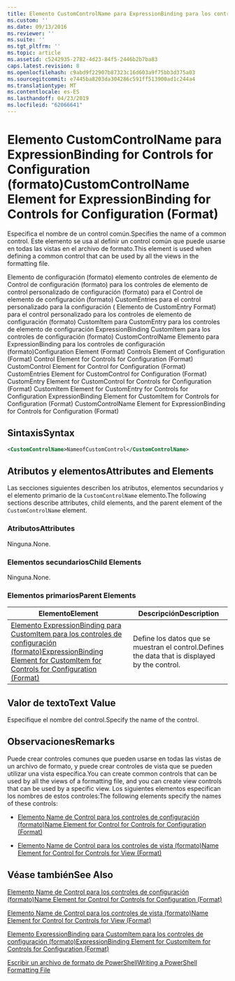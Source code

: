 ```yaml
---
title: Elemento CustomControlName para ExpressionBinding para los controles de configuración (formato) | Microsoft Docs
ms.custom: ''
ms.date: 09/13/2016
ms.reviewer: ''
ms.suite: ''
ms.tgt_pltfrm: ''
ms.topic: article
ms.assetid: c5242935-2782-4d23-84f5-2446b2b7ba83
caps.latest.revision: 8
ms.openlocfilehash: c9abd9f22907b87323c16d603a9f75bb3d375a03
ms.sourcegitcommit: e7445ba8203da304286c591ff513900ad1c244a4
ms.translationtype: MT
ms.contentlocale: es-ES
ms.lasthandoff: 04/23/2019
ms.locfileid: "62066641"
---
```

# <a name="customcontrolname-element-for-expressionbinding-for-controls-for-configuration-format"></a><span data-ttu-id="9ff7f-102">Elemento CustomControlName para ExpressionBinding for Controls for Configuration (formato)</span><span class="sxs-lookup"><span data-stu-id="9ff7f-102">CustomControlName Element for ExpressionBinding for Controls for Configuration (Format)</span></span>

<span data-ttu-id="9ff7f-103">Especifica el nombre de un control común.</span><span class="sxs-lookup"><span data-stu-id="9ff7f-103">Specifies the name of a common control.</span></span> <span data-ttu-id="9ff7f-104">Este elemento se usa al definir un control común que puede usarse en todas las vistas en el archivo de formato.</span><span class="sxs-lookup"><span data-stu-id="9ff7f-104">This element is used when defining a common control that can be used by all the views in the formatting file.</span></span>

<span data-ttu-id="9ff7f-105">Elemento de configuración (formato) elemento controles de elemento de Control de configuración (formato) para los controles de elemento de control personalizado de configuración (formato) para el Control de elemento de configuración (formato) CustomEntries para el control personalizado para la configuración ( Elemento de CustomEntry Format) para el control personalizado para los controles de elemento de configuración (formato) CustomItem para CustomEntry para los controles de elemento de configuración ExpressionBinding CustomItem para los controles de configuración (formato) CustomControlName Elemento para ExpressionBinding para los controles de configuración (formato)</span><span class="sxs-lookup"><span data-stu-id="9ff7f-105">Configuration Element (Format) Controls Element of Configuration (Format) Control Element for Controls for Configuration (Format) CustomControl Element for Control for Configuration (Format) CustomEntries Element for CustomControl for Configuration (Format) CustomEntry Element for CustomControl for Controls for Configuration (Format) CustomItem Element for CustomEntry for Controls for Configuration ExpressionBinding Element for CustomItem for Controls for Configuration (Format) CustomControlName Element for ExpressionBinding for Controls for Configuration (Format)</span></span>

## <a name="syntax"></a><span data-ttu-id="9ff7f-106">Sintaxis</span><span class="sxs-lookup"><span data-stu-id="9ff7f-106">Syntax</span></span>

```xml
<CustomControlName>NameofCustomControl</CustomControlName>
```

## <a name="attributes-and-elements"></a><span data-ttu-id="9ff7f-107">Atributos y elementos</span><span class="sxs-lookup"><span data-stu-id="9ff7f-107">Attributes and Elements</span></span>

<span data-ttu-id="9ff7f-108">Las secciones siguientes describen los atributos, elementos secundarios y el elemento primario de la `CustomControlName` elemento.</span><span class="sxs-lookup"><span data-stu-id="9ff7f-108">The following sections describe attributes, child elements, and the parent element of the `CustomControlName` element.</span></span>

### <a name="attributes"></a><span data-ttu-id="9ff7f-109">Atributos</span><span class="sxs-lookup"><span data-stu-id="9ff7f-109">Attributes</span></span>

<span data-ttu-id="9ff7f-110">Ninguna.</span><span class="sxs-lookup"><span data-stu-id="9ff7f-110">None.</span></span>

### <a name="child-elements"></a><span data-ttu-id="9ff7f-111">Elementos secundarios</span><span class="sxs-lookup"><span data-stu-id="9ff7f-111">Child Elements</span></span>

<span data-ttu-id="9ff7f-112">Ninguna.</span><span class="sxs-lookup"><span data-stu-id="9ff7f-112">None.</span></span>

### <a name="parent-elements"></a><span data-ttu-id="9ff7f-113">Elementos primarios</span><span class="sxs-lookup"><span data-stu-id="9ff7f-113">Parent Elements</span></span>

|<span data-ttu-id="9ff7f-114">Elemento</span><span class="sxs-lookup"><span data-stu-id="9ff7f-114">Element</span></span>|<span data-ttu-id="9ff7f-115">Descripción</span><span class="sxs-lookup"><span data-stu-id="9ff7f-115">Description</span></span>|
|-------------|-----------------|
|[<span data-ttu-id="9ff7f-116">Elemento ExpressionBinding para CustomItem para los controles de configuración (formato)</span><span class="sxs-lookup"><span data-stu-id="9ff7f-116">ExpressionBinding Element for CustomItem for Controls for Configuration (Format)</span></span>](./expressionbinding-element-for-customitem-for-controls-for-configuration-format.md)|<span data-ttu-id="9ff7f-117">Define los datos que se muestran el control.</span><span class="sxs-lookup"><span data-stu-id="9ff7f-117">Defines the data that is displayed by the control.</span></span>|

## <a name="text-value"></a><span data-ttu-id="9ff7f-118">Valor de texto</span><span class="sxs-lookup"><span data-stu-id="9ff7f-118">Text Value</span></span>

<span data-ttu-id="9ff7f-119">Especifique el nombre del control.</span><span class="sxs-lookup"><span data-stu-id="9ff7f-119">Specify the name of the control.</span></span>

## <a name="remarks"></a><span data-ttu-id="9ff7f-120">Observaciones</span><span class="sxs-lookup"><span data-stu-id="9ff7f-120">Remarks</span></span>

<span data-ttu-id="9ff7f-121">Puede crear controles comunes que pueden usarse en todas las vistas de un archivo de formato, y puede crear controles de vista que se pueden utilizar una vista específica.</span><span class="sxs-lookup"><span data-stu-id="9ff7f-121">You can create common controls that can be used by all the views of a formatting file, and you can create view controls that can be used by a specific view.</span></span> <span data-ttu-id="9ff7f-122">Los siguientes elementos especifican los nombres de estos controles:</span><span class="sxs-lookup"><span data-stu-id="9ff7f-122">The following elements specify the names of these controls:</span></span>

- [<span data-ttu-id="9ff7f-123">Elemento Name de Control para los controles de configuración (formato)</span><span class="sxs-lookup"><span data-stu-id="9ff7f-123">Name Element for Control for Controls for Configuration (Format)</span></span>](./name-element-for-control-for-controls-for-configuration-format.md)

- [<span data-ttu-id="9ff7f-124">Elemento Name de Control para los controles de vista (formato)</span><span class="sxs-lookup"><span data-stu-id="9ff7f-124">Name Element for Control for Controls for View (Format)</span></span>](./name-element-for-control-for-controls-for-view-format.md)

## <a name="see-also"></a><span data-ttu-id="9ff7f-125">Véase también</span><span class="sxs-lookup"><span data-stu-id="9ff7f-125">See Also</span></span>

[<span data-ttu-id="9ff7f-126">Elemento Name de Control para los controles de configuración (formato)</span><span class="sxs-lookup"><span data-stu-id="9ff7f-126">Name Element for Control for Controls for Configuration (Format)</span></span>](./name-element-for-control-for-controls-for-configuration-format.md)

[<span data-ttu-id="9ff7f-127">Elemento Name de Control para los controles de vista (formato)</span><span class="sxs-lookup"><span data-stu-id="9ff7f-127">Name Element for Control for Controls for View (Format)</span></span>](./name-element-for-control-for-controls-for-view-format.md)

[<span data-ttu-id="9ff7f-128">Elemento ExpressionBinding para CustomItem para los controles de configuración (formato)</span><span class="sxs-lookup"><span data-stu-id="9ff7f-128">ExpressionBinding Element for CustomItem for Controls for Configuration (Format)</span></span>](./expressionbinding-element-for-customitem-for-controls-for-configuration-format.md)

[<span data-ttu-id="9ff7f-129">Escribir un archivo de formato de PowerShell</span><span class="sxs-lookup"><span data-stu-id="9ff7f-129">Writing a PowerShell Formatting File</span></span>](./writing-a-powershell-formatting-file.md)
